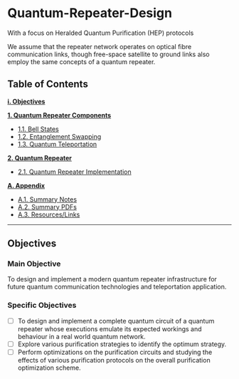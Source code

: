 # Quantum-Repeater-Design

With a focus on Heralded Quantum Purification (HEP) protocols

We assume that the repeater network operates on optical fibre communication links, though free-space satellite to ground links also employ the same concepts of a quantum repeater.

## __Table of Contents__

__[i. Objectives](#objectives)__

__[1. Quantum Repeater Components](src/components/README.md)__

* [1.1. Bell States](src/components/bell_states/README.md)
* [1.2. Entanglement Swapping](src/components/entanglement_swapping/README.md)
* [1.3. Quantum Teleportation](src/components/teleportation/README.md)

__[2. Quantum Repeater](src/qrepeater/README.md)__

* [2.1. Quantum Repeater Implementation](src/qrepeater/README.md)

__[A. Appendix](appendix/README.md)__

* [A.1. Summary Notes](appendix/summary_notes/README.md)
* [A.2. Summary PDFs](appendix/summary_pdfs/README.md)
* [A.3. Resources/Links](resources/README.md)

----

## Objectives

### Main Objective

To design and implement a modern quantum repeater infrastructure for future quantum communication technologies and teleportation application.

### Specific Objectives

* [ ] To design and implement a complete quantum circuit of a quantum repeater whose executions emulate its expected workings and behaviour in a real world quantum network.
* [ ] Explore various purification strategies to identify the optimum strategy.
* [ ] Perform optimizations on the purification circuits and studying the effects of various purification protocols on the overall purification optimization scheme.
